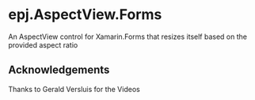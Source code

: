 # epj.AspectView.Forms
An AspectView control for Xamarin.Forms that resizes itself based on the provided aspect ratio



## Acknowledgements

Thanks to Gerald Versluis for the Videos